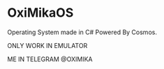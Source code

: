 # OxiMikaOS
Operating System made in C# Powered By Cosmos.


ONLY WORK IN EMULATOR 

ME IN TELEGRAM @OXIMIKA
